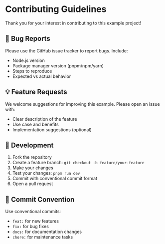 # Contributing Guidelines

Thank you for your interest in contributing to this example project!

## 🐛 Bug Reports

Please use the GitHub issue tracker to report bugs. Include:

- Node.js version
- Package manager version (pnpm/npm/yarn)
- Steps to reproduce
- Expected vs actual behavior

## 💡 Feature Requests

We welcome suggestions for improving this example. Please open an issue with:

- Clear description of the feature
- Use case and benefits
- Implementation suggestions (optional)

## 🔧 Development

1. Fork the repository
2. Create a feature branch: `git checkout -b feature/your-feature`
3. Make your changes
4. Test your changes: `pnpm run dev`
5. Commit with conventional commit format
6. Open a pull request

## 📝 Commit Convention

Use conventional commits:

- `feat:` for new features
- `fix:` for bug fixes
- `docs:` for documentation changes
- `chore:` for maintenance tasks

